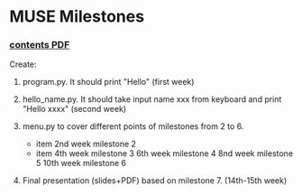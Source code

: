 # MUSE Milestones
### [contents PDF](https://github.com/jahrTeaching/Milestones/blob/main/MUSE_weekly_milestones.pdf)

Create: 
1) program.py. It should print "Hello" (first week) 
2) hello_name.py. It should take input name xxx from keyboard and print "Hello xxxx" (second week)
3) menu.py to cover different points of milestones from 2 to 6.
     * item  2nd week milestone 2 
     * item  4th week milestone 3
     6th week milestone 4
     8nd week milestone 5 
    10th week milestone 6
         
4) Final presentation (slides+PDF) based on milestone 7. (14th-15th week) 
